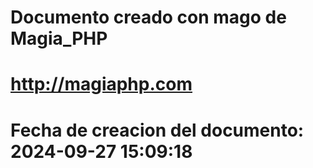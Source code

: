 # 
# Documento creado con mago de Magia_PHP 
# http://magiaphp.com 
# Fecha de creacion del documento: 2024-09-27 15:09:18 
